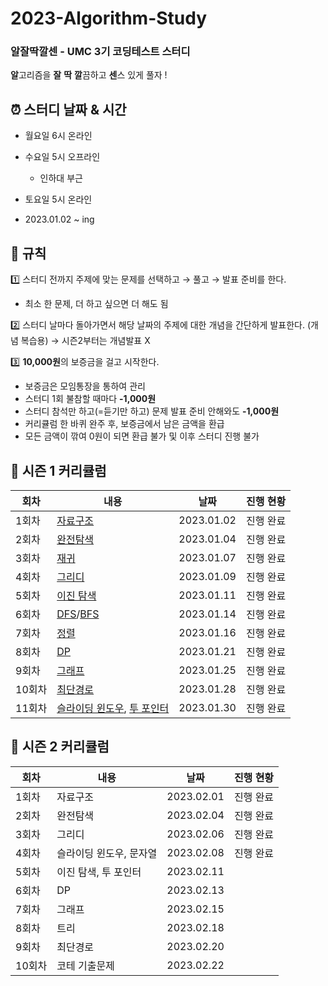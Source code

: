 # 2023-Algorithm-Study
### 알잘딱깔센 - UMC 3기 코딩테스트 스터디

**알**고리즘을
**잘**
**딱**
**깔**끔하고
**센**스 있게 풀자 !

## ⏰ 스터디 날짜 & 시간

- 월요일 6시 온라인
- 수요일 5시 오프라인
    - 인하대 부근
- 토요일 5시 온라인

- 2023.01.02 ~ ing



## 📏 규칙

1️⃣ 스터디 전까지 주제에 맞는 문제를 선택하고 → 풀고 → 발표 준비를 한다.

- 최소 한 문제, 더 하고 싶으면 더 해도 됨

2️⃣ 스터디 날마다 돌아가면서 해당 날짜의 주제에 대한 개념을 간단하게 발표한다. (개념 복습용) → 시즌2부터는 개념발표 X

3️⃣ **10,000원**의 보증금을 걸고 시작한다.

- 보증금은 모임통장을 통하여 관리
- 스터디 1회 불참할 때마다 **-1,000원**
- 스터디 참석만 하고(=듣기만 하고) 문제 발표 준비 안해와도 **-1,000원**
- 커리큘럼 한 바퀴 완주 후, 보증금에서 남은 금액을 환급
- 모든 금액이 깎여 0원이 되면 환급 불가 및 이후 스터디 진행 불가


## 📓 시즌 1 커리큘럼
|회차|내용|날짜|진행 현황|
|------|---|---|---|
|1회차|[자료구조](https://www.acmicpc.net/problemset?sort=ac_desc&algo=175)|2023.01.02|진행 완료|
|2회차|[완전탐색](https://www.acmicpc.net/problemset?sort=ac_desc&algo=125)|2023.01.04|진행 완료|
|3회차|[재귀](https://www.acmicpc.net/problemset?sort=ac_desc&algo=62)|2023.01.07|진행 완료|
|4회차|[그리디](https://www.acmicpc.net/problemset?sort=ac_desc&algo=33)|2023.01.09|진행 완료|
|5회차|[이진 탐색](https://www.acmicpc.net/problemset?sort=ac_desc&algo=12)|2023.01.11|진행 완료|
|6회차|[DFS](https://www.acmicpc.net/problemset?sort=ac_desc&algo=127)/[BFS](https://www.acmicpc.net/problemset?sort=ac_desc&algo=126)|2023.01.14|진행 완료|
|7회차|[정렬](https://www.acmicpc.net/problemset?sort=ac_desc&algo=97)|2023.01.16|진행 완료|
|8회차|[DP](https://www.acmicpc.net/problemset?sort=ac_desc&algo=25)|2023.01.21|진행 완료|
|9회차|[그래프](https://www.acmicpc.net/problemset?sort=ac_desc&algo=7)|2023.01.25|진행 완료|
|10회차|[최단경로](https://www.acmicpc.net/step/26)|2023.01.28|진행 완료|
|11회차|[슬라이딩 윈도우](https://www.acmicpc.net/problemset?sort=ac_desc&algo=68), [투 포인터](https://www.acmicpc.net/problemset?sort=ac_desc&algo=80)|2023.01.30|진행 완료|

## 📗 시즌 2 커리큘럼
|회차|내용|날짜|진행 현황|
|------|---|---|---|
|1회차|자료구조|2023.02.01|진행 완료|
|2회차|완전탐색|2023.02.04|진행 완료|
|3회차|그리디|2023.02.06|진행 완료|
|4회차|슬라이딩 윈도우, 문자열|2023.02.08|진행 완료|
|5회차|이진 탐색, 투 포인터|2023.02.11||
|6회차|DP|2023.02.13||
|7회차|그래프|2023.02.15||
|8회차|트리|2023.02.18||
|9회차|최단경로|2023.02.20||
|10회차|코테 기출문제|2023.02.22||
